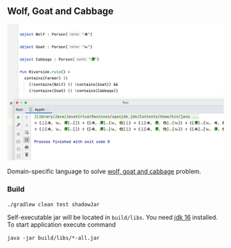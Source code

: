 ## Wolf, Goat and Cabbage

![](example.png "Domain-specific language example")

Domain-specific language to
solve [wolf, goat and cabbage](https://en.wikipedia.org/wiki/Wolf,_goat_and_cabbage_problem)
problem.

### Build

```shell
./gradlew clean test shadowJar
```

Self-executable jar will be located in `build/libs`. You
need [jdk 16](https://www.oracle.com/java/technologies/javase-jdk16-downloads.html) installed. To
start application execute command

```shell
java -jar build/libs/*-all.jar
```
